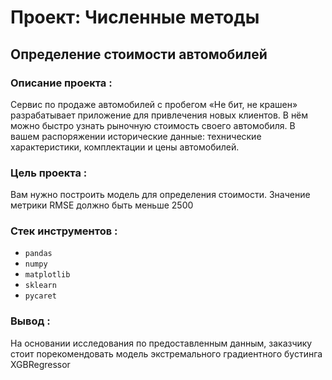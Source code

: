 # Проект: Численные методы

## Определение стоимости автомобилей

### **Описание проекта** : 

Сервис по продаже автомобилей с пробегом «Не бит, не крашен» разрабатывает приложение для привлечения новых клиентов. В нём можно быстро узнать рыночную стоимость своего автомобиля. В вашем распоряжении исторические данные: технические характеристики, комплектации и цены автомобилей.

### **Цель проекта** :

Вам нужно построить модель для определения стоимости. Значение метрики RMSE должно быть меньше 2500

### **Стек инструментов** :

- `pandas`
- `numpy`
- `matplotlib`
- `sklearn`
- `pycaret`


### **Вывод** :

На основании исследования по предоставленным данным, заказчику стоит порекомендовать модель экстремального градиентного бустинга XGBRegressor

